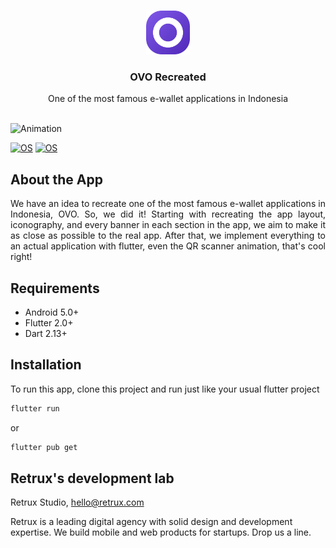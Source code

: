 <br />
<p align="center">
  <a href="https://github.com/retruxstudio/MobdevCam">
    <img src="assets/images/launcher.png" width="70" height="70"alt="Logo">
  </a>

  <h3 align="center">OVO Recreated</h3>
  <p align="center">
    One of the most famous e-wallet applications in Indonesia
    <br>
    <br>
  </p>
</p>

![Animation](assets/images/hero.gif)

[![OS](https://img.shields.io/badge/OS-Android-0E84E5)](#)
[![OS](https://img.shields.io/badge/-Flutter-41D0FD)](#)
## About the App

<p align="justify">We have an idea to recreate one of the most famous e-wallet applications in Indonesia, OVO. So, we did it! Starting with recreating the app layout, iconography, and every banner in each section in the app, we aim to make it as close as possible to the real app. After that, we implement everything to an actual application with flutter, even the QR scanner animation, that's cool right!
</p>

## Requirements

- Android 5.0+
- Flutter 2.0+
- Dart 2.13+

## Installation

To run this app, clone this project and run just like your usual flutter project
```ruby
flutter run
```
or
```ruby
flutter pub get
```
## Retrux's development lab

Retrux Studio, hello@retrux.com

Retrux is a leading digital agency with solid design and development expertise. We build mobile and web products for startups. Drop us a line.
